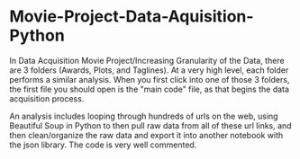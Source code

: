 # Movie-Project-Data-Aquisition-Python


In Data Acquisition Movie Project/Increasing Granularity of the Data, there are 3 folders (Awards, Plots, and Taglines).
At a very high level, each folder performs a similar analysis.  When you first click into one of those 3 folders, the first
file you should open is the "main code" file, as that begins the data acquisition process.

An analysis includes looping through hundreds of urls on the web, using Beautiful Soup in Python to then pull raw data from all of these url links, 
and then clean/organize the raw data and export it into another notebook with the json library.  The code is very well commented.

